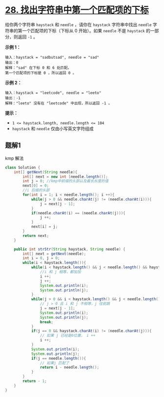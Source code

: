 # [28. 找出字符串中第一个匹配项的下标](https://leetcode.cn/problems/find-the-index-of-the-first-occurrence-in-a-string/)

给你两个字符串 `haystack` 和 `needle` ，请你在 `haystack` 字符串中找出 `needle` 字符串的第一个匹配项的下标（下标从 0 开始）。如果 `needle` 不是 `haystack` 的一部分，则返回 `-1` 。

 

**示例 1：**

```
输入：haystack = "sadbutsad", needle = "sad"
输出：0
解释："sad" 在下标 0 和 6 处匹配。
第一个匹配项的下标是 0 ，所以返回 0 。
```

**示例 2：**

```
输入：haystack = "leetcode", needle = "leeto"
输出：-1
解释："leeto" 没有在 "leetcode" 中出现，所以返回 -1 。
```

 

**提示：**

- `1 <= haystack.length, needle.length <= 104`
- `haystack` 和 `needle` 仅由小写英文字符组成



## 题解1

kmp 解法

```java
class Solution {
    int[] getNext(String needle){
        int[] next = new int [needle.length()];
        int j = 0; //kmp中前缀的头部以及最长长度的值
        next[0] = 0;
        //i 后缀的头部
        for(int i = 1; i < needle.length(); i ++){
            while(j > 0 && needle.charAt(j) != (needle.charAt(i))){
                j = next[j - 1];
            }
            if(needle.charAt(i) == (needle.charAt(j))){
                j ++;
            }
            next[i] = j;
        }
        return next;
    }

    public int strStr(String haystack, String needle) {
        int[] next = getNext(needle);
        int i = 0, j = 0;
        while(i < haystack.length()){
            while(i < haystack.length() && j < needle.length() && haystack.charAt(i) == (needle.charAt(j))){
                //i 和 j 相等，都加加
                i ++;
                j ++;
                System.out.println(i);
                System.out.println(j);
            }
            while(j > 0 && i < haystack.length() && j < needle.length() && haystack.charAt(i) != (needle.charAt(j))){
                // j > 0 且 i 和 j 不相等，j 往前跳
                j = next[j - 1];
                System.out.println(i);
                System.out.println(j);
                break;
            }
            if(j == 0 && haystack.charAt(i) != (needle.charAt(j))){
                // 如果 j 已经是0位置， i ++
                i ++;
            }
            System.out.println(i);
            System.out.println(j);
            if(j == needle.length()){
                // 如果j 匹配了
                return i - needle.length();
            }
        }
        return - 1;
    }
}
```